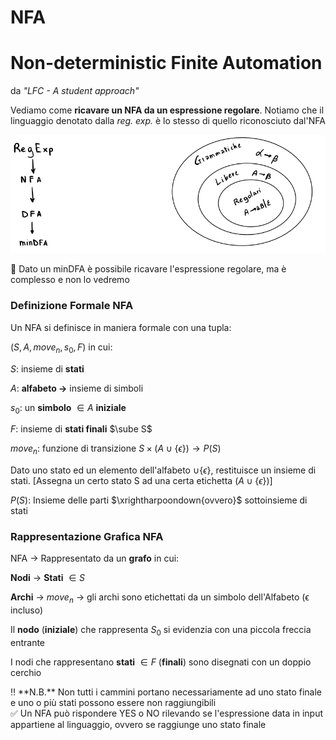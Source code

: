 # NFA

# Non-deterministic Finite Automation

da *"LFC - A student approach"* 

Vediamo come **ricavare un NFA da un espressione regolare**.
Notiamo che il linguaggio denotato dalla *reg. exp.* è lo stesso di quello riconosciuto dal'NFA

![Untitled%209.png](Untitled%209.png)

<aside>
🚧 Dato un minDFA è possibile ricavare l'espressione regolare, ma è complesso e non lo vedremo

</aside>

### Definizione Formale NFA

Un NFA si definisce in maniera formale con una tupla:

$(S,  A, move_n, s_0,F)$  in cui:

$S:$ insieme di **stati**

$A:$ **alfabeto →** insieme di simboli

$s_0:$ un **simbolo** $\in A$ **iniziale**

$F:$ insieme di **stati finali** $\sube S$

$move_n:$ funzione di transizione $S×(A \cup \{\epsilon\}) \to P(S)$

Dato uno stato ed un elemento dell'alfabeto $\cup \{\epsilon\}$, restituisce un insieme di stati. 
[Assegna un certo stato S ad una certa etichetta $(A \cup \{\epsilon\})$]

$P(S):$ Insieme delle parti $\xrightharpoondown{ovvero}$ sottoinsieme di stati

### Rappresentazione Grafica NFA

NFA → Rappresentato da un **grafo** in cui:

**Nodi** → **Stati** $\in S$

**Archi** → $move_n$ → gli archi sono etichettati da un simbolo dell'Alfabeto (ϵ incluso)

Il **nodo** (**iniziale**) che rappresenta $S_0$ si evidenzia con una piccola freccia entrante

I nodi che rappresentano **stati** $\in F$ (**finali**) sono disegnati con un doppio cerchio

<aside>
‼️ **N.B.**
Non tutti i cammini portano necessariamente ad uno stato finale e uno o più stati possono essere non raggiungibili

</aside>

<aside>
✅ Un NFA può rispondere YES o NO rilevando se l'espressione data in input appartiene al linguaggio, ovvero se raggiunge uno stato finale

</aside>